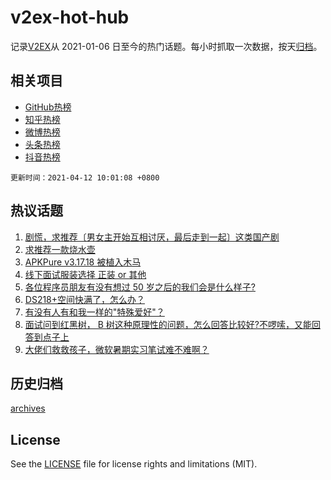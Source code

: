 # v2ex-hot-hub

 记录[V2EX](https://www.v2ex.com/)从 2021-01-06 日至今的热门话题。每小时抓取一次数据，按天[归档](archives)。
 
 ## 相关项目

- [GitHub热榜](https://github.com/lonnyzhang423/github-hot-hub)
- [知乎热榜](https://github.com/lonnyzhang423/zhihu-hot-hub)
- [微博热榜](https://github.com/lonnyzhang423/weibo-hot-hub)
- [头条热榜](https://github.com/lonnyzhang423/toutiao-hot-hub)
- [抖音热榜](https://github.com/lonnyzhang423/douyin-hot-hub)


 `更新时间：2021-04-12 10:01:08 +0800`

## 热议话题

1. [剧慌，求推荐〔男女主开始互相讨厌，最后走到一起〕这类国产剧](https://www.v2ex.com/t/769868)
1. [求推荐一款烧水壶](https://www.v2ex.com/t/769861)
1. [APKPure v3.17.18 被植入木马](https://www.v2ex.com/t/769879)
1. [线下面试服装选择 正装 or 其他](https://www.v2ex.com/t/769852)
1. [各位程序员朋友有没有想过 50 岁之后的我们会是什么样子?](https://www.v2ex.com/t/769894)
1. [DS218+空间快满了，怎么办？](https://www.v2ex.com/t/769924)
1. [有没有人有和我一样的"特殊爱好"？](https://www.v2ex.com/t/769965)
1. [面试问到红黑树， B 树这种原理性的问题，怎么回答比较好?不啰嗦，又能回答到点子上](https://www.v2ex.com/t/769849)
1. [大佬们救救孩子，微软暑期实习笔试难不难啊？](https://www.v2ex.com/t/769862)

## 历史归档

[archives](archives)

## License

See the [LICENSE](LICENSE) file for license rights and limitations (MIT).
